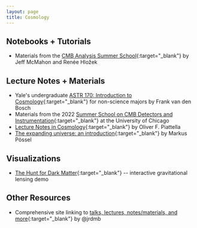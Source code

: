 ```yaml
---
layout: page
title: Cosmology
---
```


<!-- ## Textbooks -->

## Notebooks + Tutorials
- Materials from the [CMB Analysis Summer School](https://github.com/jeffmcm1977/CMBAnalysis_SummerSchool){:target="_blank"} by Jeff McMahon and Renée Hložek

## Lecture Notes + Materials 
- Yale's undergraduate [ASTR 170: Introduction to Cosmology](http://www.astro.yale.edu/vdbosch/Introduction_to_Cosmology.pdf){:target="_blank"} for non-science majors by Frank van den Bosch
- Materials from the 2022 [Summer School on CMB Detectors and Instrumentation](https://kicp-workshops.uchicago.edu/2022-CMB-SCHOOL/presentations.php){:target="_blank"} at the University of Chicago
- [Lecture Notes in Cosmology](https://arxiv.org/abs/1803.00070){:target="_blank"} by Oliver F. Piattella
- [The expanding universe: an introduction](https://arxiv.org/abs/1712.10315){:target="_blank"} by Markus Pössel

## Visualizations
- [The Hunt for Dark Matter](https://gravitational-lensing.explored.info){:target="_blank"} -- interactive gravitational lensing demo

## Other Resources
- Comprehensive site linking to [talks, lectures, notes/materials, and more](https://jrdmb.netlify.app){:target="_blank"} by @jrdmb
